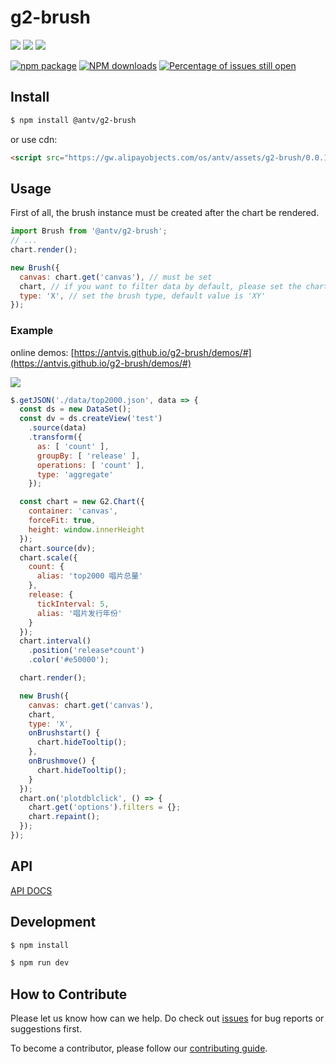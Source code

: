 # g2-brush

[![](https://img.shields.io/travis/antvis/g2-brush.svg)](https://travis-ci.org/antvis/g2-brush)
![](https://img.shields.io/badge/language-javascript-red.svg)
![](https://img.shields.io/badge/license-MIT-000000.svg)

[![npm package](https://img.shields.io/npm/v/@antv/g2-brush.svg)](https://www.npmjs.com/package/@antv/g2-brush)
[![NPM downloads](http://img.shields.io/npm/dm/@antv/g2-brush.svg)](https://npmjs.org/package/@antv/g2-brush)
[![Percentage of issues still open](http://isitmaintained.com/badge/open/antvis/g2-brush.svg)](http://isitmaintained.com/project/antvis/g2-brush "Percentage of issues still open")


## Install

```bash
$ npm install @antv/g2-brush
```

or use cdn:

```html
<script src="https://gw.alipayobjects.com/os/antv/assets/g2-brush/0.0.1/g2-brush.js"></script>
```

## Usage

First of all, the brush instance must be created after the chart be rendered.

```js
import Brush from '@antv/g2-brush';
// ...
chart.render();

new Brush({
  canvas: chart.get('canvas'), // must be set
  chart, // if you want to filter data by default, please set the chart
  type: 'X', // set the brush type, default value is 'XY'
});
```

### Example

online demos: [https://antvis.github.io/g2-brush/demos/#](https://antvis.github.io/g2-brush/demos/#)

![](https://gw.alipayobjects.com/zos/rmsportal/HRkzmAbHDcJYweUxDAlC.gif)

```js
$.getJSON('./data/top2000.json', data => {
  const ds = new DataSet();
  const dv = ds.createView('test')
    .source(data)
    .transform({
      as: [ 'count' ],
      groupBy: [ 'release' ],
      operations: [ 'count' ],
      type: 'aggregate'
    });

  const chart = new G2.Chart({
    container: 'canvas',
    forceFit: true,
    height: window.innerHeight
  });
  chart.source(dv);
  chart.scale({
    count: {
      alias: 'top2000 唱片总量'
    },
    release: {
      tickInterval: 5,
      alias: '唱片发行年份'
    }
  });
  chart.interval()
    .position('release*count')
    .color('#e50000');

  chart.render();

  new Brush({
    canvas: chart.get('canvas'),
    chart,
    type: 'X',
    onBrushstart() {
      chart.hideTooltip();
    },
    onBrushmove() {
      chart.hideTooltip();
    }
  });
  chart.on('plotdblclick', () => {
    chart.get('options').filters = {};
    chart.repaint();
  });
});
```

## API

[API DOCS](https://github.com/antvis/g2-brush/blob/master/docs/brush.md)

## Development

```bash
$ npm install

$ npm run dev
```

## How to Contribute

Please let us know how can we help. Do check out [issues](https://github.com/antvis/g2-brush/issues) for bug reports or suggestions first.

To become a contributor, please follow our [contributing guide](https://github.com/antvis/g2-brush/blob/master/CONTRIBUTING.md).
